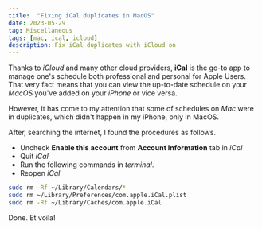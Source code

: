 ```yaml
---
title:  "Fixing iCal duplicates in MacOS"
date: 2023-05-29
tag: Miscellaneous
tags: [mac, ical, icloud]
description: Fix iCal duplicates with iCloud on
---
```


Thanks to *iCloud* and many other cloud providers, **iCal** is the go-to app to manage one's schedule both professional and personal for Apple Users. That very fact means that you can view the up-to-date schedule on your *MacOS* you've added on your *iPhone* or vice versa.

However, it has come to my attention that some of schedules on *Mac* were in duplicates, which didn't happen in my iPhone, only in MacOS.

After, searching the internet, I found the procedures as follows.

* Uncheck **Enable this account** from **Account Information** tab in *iCal*
* Quit *iCal*
* Run the following commands in *terminal*.
* Reopen *iCal*

```bash
sudo rm -Rf ~/Library/Calendars/*
sudo rm ~/Library/Preferences/com.apple.iCal.plist
sudo rm -Rf ~/Library/Caches/com.apple.iCal
```

Done.
Et voila!